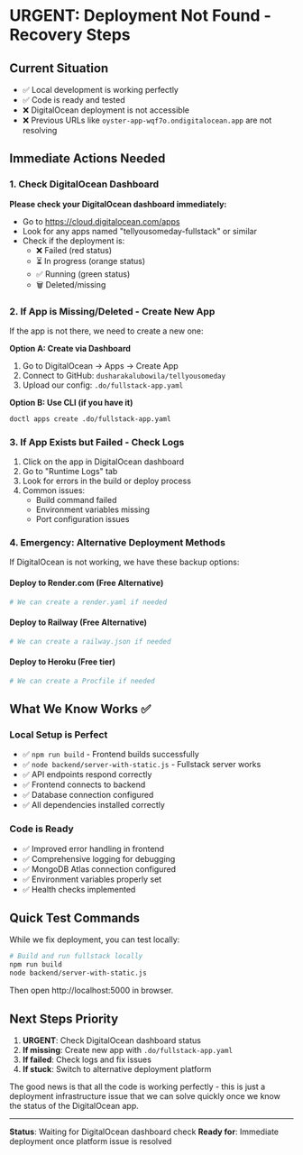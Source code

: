 # URGENT: Deployment Not Found - Recovery Steps

## Current Situation
- ✅ Local development is working perfectly
- ✅ Code is ready and tested
- ❌ DigitalOcean deployment is not accessible
- ❌ Previous URLs like `oyster-app-wqf7o.ondigitalocean.app` are not resolving

## Immediate Actions Needed

### 1. Check DigitalOcean Dashboard
**Please check your DigitalOcean dashboard immediately:**
- Go to https://cloud.digitalocean.com/apps
- Look for any apps named "tellyousomeday-fullstack" or similar
- Check if the deployment is:
  - ❌ Failed (red status)
  - ⏳ In progress (orange status) 
  - ✅ Running (green status)
  - 🗑️ Deleted/missing

### 2. If App is Missing/Deleted - Create New App
If the app is not there, we need to create a new one:

**Option A: Create via Dashboard**
1. Go to DigitalOcean → Apps → Create App
2. Connect to GitHub: `dusharakalubowila/tellyousomeday`
3. Upload our config: `.do/fullstack-app.yaml`

**Option B: Use CLI (if you have it)**
```bash
doctl apps create .do/fullstack-app.yaml
```

### 3. If App Exists but Failed - Check Logs
1. Click on the app in DigitalOcean dashboard
2. Go to "Runtime Logs" tab
3. Look for errors in the build or deploy process
4. Common issues:
   - Build command failed
   - Environment variables missing
   - Port configuration issues

### 4. Emergency: Alternative Deployment Methods

If DigitalOcean is not working, we have these backup options:

#### Deploy to Render.com (Free Alternative)
```yaml
# We can create a render.yaml if needed
```

#### Deploy to Railway (Free Alternative)
```yaml
# We can create a railway.json if needed
```

#### Deploy to Heroku (Free tier)
```yaml
# We can create a Procfile if needed
```

## What We Know Works ✅

### Local Setup is Perfect
- ✅ `npm run build` - Frontend builds successfully
- ✅ `node backend/server-with-static.js` - Fullstack server works
- ✅ API endpoints respond correctly
- ✅ Frontend connects to backend
- ✅ Database connection configured
- ✅ All dependencies installed correctly

### Code is Ready
- ✅ Improved error handling in frontend
- ✅ Comprehensive logging for debugging
- ✅ MongoDB Atlas connection configured
- ✅ Environment variables properly set
- ✅ Health checks implemented

## Quick Test Commands

While we fix deployment, you can test locally:

```bash
# Build and run fullstack locally
npm run build
node backend/server-with-static.js
```

Then open http://localhost:5000 in browser.

## Next Steps Priority

1. **URGENT**: Check DigitalOcean dashboard status
2. **If missing**: Create new app with `.do/fullstack-app.yaml`
3. **If failed**: Check logs and fix issues
4. **If stuck**: Switch to alternative deployment platform

The good news is that all the code is working perfectly - this is just a deployment infrastructure issue that we can solve quickly once we know the status of the DigitalOcean app.

---

**Status**: Waiting for DigitalOcean dashboard check
**Ready for**: Immediate deployment once platform issue is resolved
